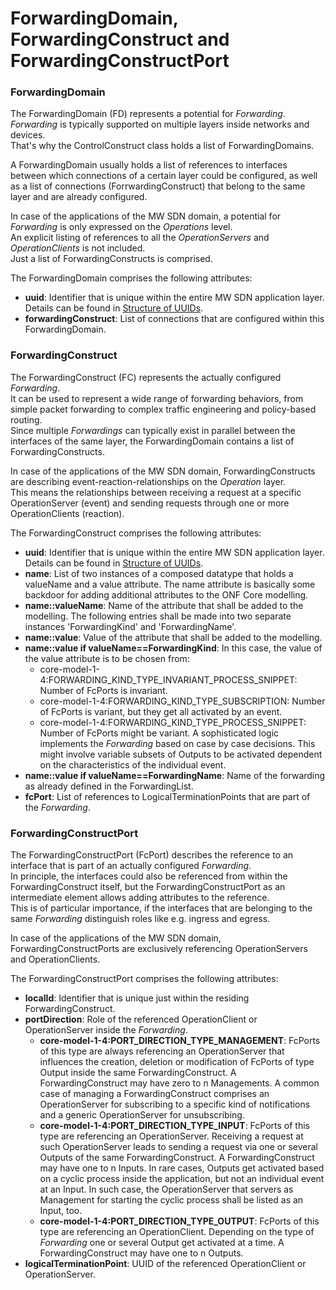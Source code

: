 # ForwardingDomain, ForwardingConstruct and ForwardingConstructPort


### ForwardingDomain

The ForwardingDomain (FD) represents a potential for _Forwarding_.  
_Forwarding_ is typically supported on multiple layers inside networks and devices.  
That's why the ControlConstruct class holds a list of ForwardingDomains.  

A ForwardingDomain usually holds a list of references to interfaces between which connections of a certain layer could be configured, as well as a list of connections (ForrwardingConstruct) that belong to the same layer and are already configured.  

In case of the applications of the MW SDN domain, a potential for _Forwarding_ is only expressed on the _Operations_ level.  
An explicit listing of references to all the _OperationServers_ and _OperationClients_ is not included.  
Just a list of ForwardingConstructs is comprised.  

The ForwardingDomain comprises the following attributes:
- **uuid**: Identifier that is unique within the entire MW SDN application layer. Details can be found in [Structure of UUIDs](../../Names/StructureOfUuids/StructureOfUuids.md).
- **forwardingConstruct**: List of connections that are configured within this ForwardingDomain.


### ForwardingConstruct

The ForwardingConstruct (FC) represents the actually configured _Forwarding_.  
It can be used to represent a wide range of forwarding behaviors, from simple packet forwarding to complex traffic engineering and policy-based routing.  
Since multiple _Forwardings_ can typically exist in parallel between the interfaces of the same layer, the ForwardingDomain contains a list of ForwardingConstructs.  

In case of the applications of the MW SDN domain, ForwardingConstructs are describing event-reaction-relationships on the _Operation_ layer.  
This means the relationships between receiving a request at a specific OperationServer (event) and sending requests through one or more OperationClients (reaction).  

The ForwardingConstruct comprises the following attributes:  
- **uuid**: Identifier that is unique within the entire MW SDN application layer. Details can be found in [Structure of UUIDs](../../Names/StructureOfUuids/StructureOfUuids.md).  
- **name**: List of two instances of a composed datatype that holds a valueName and a value attribute. The name attribute is basically some backdoor for adding additional attributes to the ONF Core modelling.  
- **name::valueName**: Name of the attribute that shall be added to the modelling. The following entries shall be made into two separate instances 'ForwardingKind' and 'ForwardingName'.  
- **name::value**: Value of the attribute that shall be added to the modelling.  
- **name::value if valueName==ForwardingKind**: In this case, the value of the value attribute is to be chosen from:  
  - core-model-1-4:FORWARDING_KIND_TYPE_INVARIANT_PROCESS_SNIPPET: Number of FcPorts is invariant.  
  - core-model-1-4:FORWARDING_KIND_TYPE_SUBSCRIPTION: Number of FcPorts is variant, but they get all activated by an event.  
  - core-model-1-4:FORWARDING_KIND_TYPE_PROCESS_SNIPPET: Number of FcPorts might be variant. A sophisticated logic implements the _Forwarding_ based on case by case decisions. This might involve variable subsets of Outputs to be activated dependent on the characteristics of the individual event.
- **name::value if valueName==ForwardingName**: Name of the forwarding as already defined in the ForwardingList.  
- **fcPort**: List of references to LogicalTerminationPoints that are part of the _Forwarding_.  


### ForwardingConstructPort

The ForwardingConstructPort (FcPort) describes the reference to an interface that is part of an actually configured _Forwarding_.  
In principle, the interfaces could also be referenced from within the ForwardingConstruct itself, but the ForwardingConstructPort as an intermediate element allows adding attributes to the reference.  
This is of particular importance, if the interfaces that are belonging to the same _Forwarding_ distinguish roles like e.g. ingress and egress.  

In case of the applications of the MW SDN domain, ForwardingConstructPorts are exclusively referencing OperationServers and OperationClients.  

The ForwardingConstructPort comprises the following attributes:  
- **localId**: Identifier that is unique just within the residing ForwardingConstruct.  
- **portDirection**: Role of the referenced OperationClient or OperationServer inside the _Forwarding_.  
  - **core-model-1-4:PORT_DIRECTION_TYPE_MANAGEMENT**: FcPorts of this type are always referencing an OperationServer that influences the creation, deletion or modification of FcPorts of type Output inside the same ForwardingConstruct. A ForwardingConstruct may have zero to n Managements. A common case of managing a ForwardingConstruct comprises an OperationServer for subscribing to a specific kind of notifications and a generic OperationServer for unsubscribing.  
  - **core-model-1-4:PORT_DIRECTION_TYPE_INPUT**: FcPorts of this type are referencing an OperationServer. Receiving a request at such OperationServer leads to sending a request via one or several Outputs of the same ForwardingConstruct. A ForwardingConstruct may have one to n Inputs. In rare cases, Outputs get activated based on a cyclic process inside the application, but not an individual event at an Input. In such case, the OperationServer that servers as Management for starting the cyclic process shall be listed as an Input, too.  
  - **core-model-1-4:PORT_DIRECTION_TYPE_OUTPUT**: FcPorts of this type are referencing an OperationClient. Depending on the type of _Forwarding_ one or several Output get activated at a time. A ForwardingConstruct may have one to n Outputs.  
- **logicalTerminationPoint**: UUID of the referenced OperationClient or OperationServer.  
